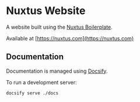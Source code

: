 # Nuxtus Website

A website built using the [Nuxtus Boilerplate](https://github.com/nuxtus/nuxtus).

Available at [https://nuxtus.com](https://nuxtus.com)

## Documentation

Documentation is managed using [Docsify](https://docsify.js.org/). 

To run a development server:

```bash
docsify serve ./docs
```